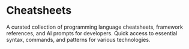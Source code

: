 # Cheatsheets
A curated collection of programming language cheatsheets, framework references, and AI prompts for developers. Quick access to essential syntax, commands, and patterns for various technologies.
